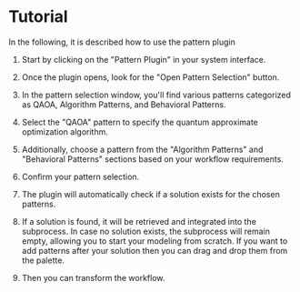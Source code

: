# Tutorial

In the following, it is described how to use the pattern plugin

1. Start by clicking on the "Pattern Plugin" in your system interface.

2. Once the plugin opens, look for the "Open Pattern Selection" button.

3. In the pattern selection window, you'll find various patterns categorized as QAOA, Algorithm Patterns, and Behavioral Patterns.

4. Select the "QAOA" pattern to specify the quantum approximate optimization algorithm.

5. Additionally, choose a pattern from the "Algorithm Patterns" and "Behavioral Patterns" sections based on your workflow requirements.

6. Confirm your pattern selection.

7. The plugin will automatically check if a solution exists for the chosen patterns.

8. If a solution is found, it will be retrieved and integrated into the subprocess. In case no solution exists, the subprocess will remain empty, allowing you to start your modeling from scratch. If you want to add patterns after your solution then you can drag and drop them from the palette.

9. Then you can transform the workflow.